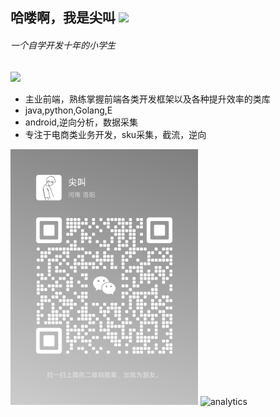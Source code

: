 <!--
**jianjiao007/jianjiao007** is a ✨ _special_ ✨ repository because its `README.md` (this file) appears on your GitHub profile.

一个自学编程七年的小学生:

- 🔭 主要方向是前端
- 🌱 主要工作
- 👯 I’m looking to collaborate on ...
- 🤔 I’m looking for help with ...
- 💬 Ask me about ...
- 📫 How to reach me: ...
- 😄 Pronouns: ...
- ⚡ Fun fact: ...
<div>
  <img src="https://github-readme-stats.vercel.app/api?username=jianjiao007&locale=cn&theme=radical&hide_border=true" />
  <img src="https://github-readme-stats.vercel.app/api/top-langs/?username=jianjiao007&locale=cn&theme=radical&layout=compact" />
</div>
<img src="https://github-readme-streak-stats.herokuapp.com/?user=jianjiao007" />
-->




## 哈喽啊，我是尖叫  <a href="https://www.gautamkrishnar.com/"><img src="https://media.giphy.com/media/hvRJCLFzcasrR4ia7z/giphy.gif" width="5%"></a>
###### 一个自学开发十年的小学生

<img src="https://github-readme-stats.vercel.app/api/top-langs/?username=jianjiao007&locale=cn&theme=radical&layout=compact" />

-  主业前端，熟练掌握前端各类开发框架以及各种提升效率的类库
-  java,python,Golang,E
-  android,逆向分析，数据采集
-  专注于电商类业务开发，sku采集，截流，逆向
<img src="https://github.com/jianjiao007/jianjiao007/blob/main/wx.png" width="300" />
<!--
🔗 &nbsp;**联系我**
<p align="left">
<a href="https://dev.to/gautamkrishnar" target="blank"><img align="center" src="https://cdn.jsdelivr.net/npm/simple-icons@3.0.1/icons/dev-dot-to.svg" alt="gautamkrishnar" height="30" width="40" /></a>
<a href="https://twitter.com/gautamkrishnar" target="blank"><img align="center" src="https://raw.githubusercontent.com/rahuldkjain/github-profile-readme-generator/master/src/images/icons/Social/twitter.svg" alt="gautamkrishnar" height="30" width="40" /></a>
<a href="https://linkedin.com/in/gautamkrishnar" target="blank"><img align="center" src="https://raw.githubusercontent.com/rahuldkjain/github-profile-readme-generator/master/src/images/icons/Social/linked-in-alt.svg" alt="gautamkrishnar" height="30" width="40" /></a>
<a href="https://stackoverflow.com/users/4214976" target="blank"><img align="center" src="https://raw.githubusercontent.com/rahuldkjain/github-profile-readme-generator/master/src/images/icons/Social/stack-overflow.svg" alt="4214976" height="30" width="40" /></a>
<a href="https://instagram.com/gautamkrishnar" target="blank"><img align="center" src="https://raw.githubusercontent.com/rahuldkjain/github-profile-readme-generator/master/src/images/icons/Social/instagram.svg" alt="gautamkrishnar" height="30" width="40" /></a>
-->

<!--
### ✨&nbsp; 关于我
I am a Full Stack Developer with 9+ years of experience in developing enterprise applications and open-source software.
#### My Opensource Story
All of my projects are released as open-source on GitHub, this includes some of my GitHub trending projects:
- [Nothing Private](https://github.com/gautamkrishnar/nothing-private) - This proof of concept project showcases the ability of any website to track and identify individuals, even when using private browsing or incognito mode in their web browser. With over 5000K users and 1.8K stars, it has garnered attention and discussions in privacy forums and conferences globally. Its impact has led to improvements from privacy-focused browser vendors to counter fingerprinting, and has increased public awareness of the dangers of browser fingerprinting.
- [Blog Post Workflow](https://github.com/gautamkrishnar/blog-post-workflow) - A Github action to show your latest blog posts from any sources or StackOverflow activity or Youtube Videos on your GitHub profile/project readme automatically using the RSS feed. It is now used by over 5.6K+ users and running on thousands of GitHub actions runner every hour. It is also one of the top 20 [most used](https://github.com/marketplace?category=&query=sort%3Apopularity-desc&type=actions&verification=) GitHub actions internationally in GitHub Marketplace.
-  [SoCLI](https://github.com/gautamkrishnar/socli) Within 24 hours of its release, it garnered over 300 stars and now has nearly 2K users. This tool offers a convenient way of accessing StackOverflow directly from a terminal.
- [Motrix WebExtension](https://github.com/gautamkrishnar/motrix-webextension) - A browser extension for the Motrix Download Manager. It now has more than 20K+ users worldwide.
- [Refined GitHub Feeds](https://github.com/gautamkrishnar/refined-github-feeds) - A browser extension that adds filtering to the Github news feeds. 

[⏩ &nbsp; and many more](https://github.com/gautamkrishnar?tab=repositories&q=&type=source&language=&sort=stargazers) 
-->

<img alt='analytics' src='https://profile-counter.glitch.me/gautamkrishnar/count.svg' width='0px'>
